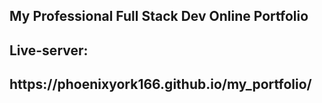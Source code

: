 <h2>My Professional Full Stack Dev Online Portfolio</h2>
<h2>Live-server:</h2>
<h2>https://phoenixyork166.github.io/my_portfolio/</h2>